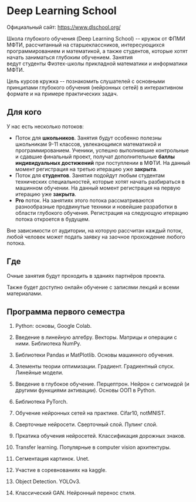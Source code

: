 # Deep Learning School

Официальный сайт: https://www.dlschool.org/

Школа глубокого обучения (Deep Learning School) -- кружок от ФПМИ МФТИ, рассчитанный на старшеклассников, интересующихся программированием и математикой, а также студентов, которые хотят начать заниматься глубоким обучением. Занятия ведут студенты Физтех-школы прикладной математики и информатики МФТИ.

Цель курсов кружка -- познакомить слушателей с основными принципами глубокого обучения (нейронных сетей) в интерактивном формате и на примере практических задач.

## Для кого

У нас есть несколько потоков:
* Поток для **школьников**. Занятия будут особенно полезны школьникам 9-11 классов, увлекающимся математикой и программированием. Ученики, успешно выполнившие контрольные и сдавшие финальный проект, получат дополнительные **баллы индивидуальных достижений** при поступлении в МФТИ.
На данный момент регистрация на третью итерацию уже **закрыта**.
* Поток для **студентов**. Занятия подойдут любым студентам технических специальностей, которые хотят начать разбираться в машинном обучении.
На данный момент регистрация на первую итерацию уже **закрыта**.
* **Pro** поток. На занятиях этого потока рассматриваются разнообразные продвинутые техники и новейшие разработки в области глубокого обучения. 
Регистрация на следующую итерацию потока откроется в будущем.


Вне зависимости от аудитории, на которую рассчитан каждый поток, любой человек может подать заявку на заочное прохождение любого потока.

## Где

Очные занятия будут проходить в зданиях партнёров проекта.

Также будет доступно онлайн обучение с записями лекций и всеми материалами.

## Программа первого семестра

1. Python: основы, Google Colab.

2. Введение в линейную алгебру. Векторы. Матрицы и операции с ними. Библиотека NumPy.

3. Библиотеки Pandas и MatPlotlib. Основы машинного обучения.

4. Элементы теории оптимизации. Градиент. Градиентный спуск. Линейные модели.

5. Введение в глубокое обучение. Перцептрон. Нейрон с сигмоидой (и другими функциями активации). Основы ООП в Python.

6. Библиотека PyTorch.

7. Обучение нейронных сетей на практике. Cifar10, notMNIST.

8. Сверточные нейросети. Сверточный слой. Пулинг слой.

9. Пркатика обучения нейросетей. Классификация дорожных знаков.

10. Transfer learning. Популярные в computer vision архитектуры. 

11. Сегментация картинок. Unet.

12. Участие в соревнованиях на kaggle.

13. Object Detection. YOLOv3. 

14. Классический GAN. Нейронный перенос стиля.

